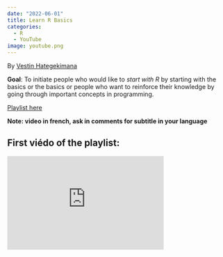 ```yaml
---
date: "2022-06-01" 
title: Learn R Basics
categories:
  - R
  - YouTube
image: youtube.png
---
```


By [Vestin Hategekimana ](https://vestin-hategekimana.netlify.app/)


**Goal**: To initiate people who would like to _start with R_ by starting with the basics or the basics or people who want to reinforce their knowledge by going through important concepts in programming.

[Playlist here](https://www.youtube.com/playlist?list=PLSYhtt87oGAL7YLr8aFpIKueTDX5Xtldk)

**Note: video in french, ask in comments for subtitle in your language**

## First viédo of the playlist:

<iframe width="360" height="215" src="https://www.youtube.com/embed/hWsmaR3Nh6w?list=PLSYhtt87oGAL7YLr8aFpIKueTDX5Xtldk" title="Base R - 1. Comment télécharger et installer R et RStudio" frameborder="0" allow="accelerometer; autoplay; clipboard-write; encrypted-media; gyroscope; picture-in-picture; web-share" allowfullscreen></iframe>
